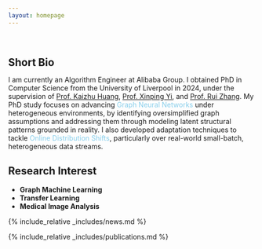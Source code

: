 ```yaml
---
layout: homepage
---
```


<h1 id="about-me"></h1>

<h2 style="margin: 60px 0px 10px;">Short Bio</h2>

I am currently an Algorithm Engineer at Alibaba Group. I obtained PhD in Computer Science from the University of Liverpool in 2024, under the supervision of [Prof. Kaizhu Huang](https://sites.google.com/view/kaizhu-huang-homepage), [Prof. Xinping Yi](https://sites.google.com/site/xinpingyi00/), and [Prof. Rui Zhang](https://scholar.xjtlu.edu.cn/en/persons/RuiZhang02). My PhD study focuses on advancing <span style="color:#87CEEB">Graph Neural Networks</span> under heterogeneous environments, by identifying oversimplified graph assumptions and addressing them through modeling latent structural patterns grounded in reality. I also developed adaptation techniques to tackle <span style="color:#87CEEB">Online Distribution Shifts</span>, particularly over real-world small-batch, heterogeneous data streams. 

## Research Interest

- **Graph Machine Learning** 
- **Transfer Learning**
- **Medical Image Analysis**

{% include_relative _includes/news.md %}

{% include_relative _includes/publications.md %}
